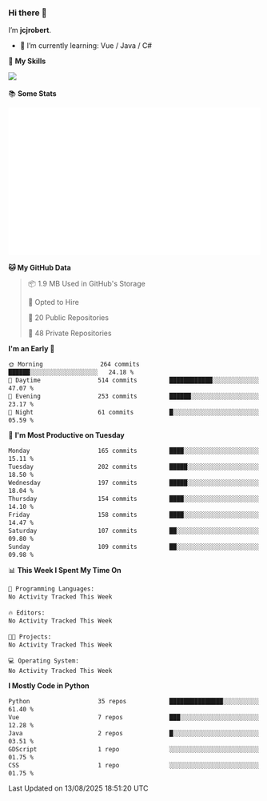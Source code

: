 ### Hi there 👋

I’m **jcjrobert**.

- 🌱 I’m currently learning: Vue / Java / C#

🌟 **My Skills**

![](https://img.shields.io/badge/-Python-3e74a2?style=flat-square&logo=Python&logoColor=fff)

📚 **Some Stats**

![](https://github.com/jcjrobert/github-stats/blob/master/generated/overview.svg)

<!--START_SECTION:waka-->
**🐱 My GitHub Data** 

> 📦 1.9 MB Used in GitHub's Storage 
 > 
> 💼 Opted to Hire
 > 
> 📜 20 Public Repositories 
 > 
> 🔑 48 Private Repositories 
 > 
**I'm an Early 🐤** 

```text
🌞 Morning                264 commits         ██████░░░░░░░░░░░░░░░░░░░   24.18 % 
🌆 Daytime                514 commits         ████████████░░░░░░░░░░░░░   47.07 % 
🌃 Evening                253 commits         ██████░░░░░░░░░░░░░░░░░░░   23.17 % 
🌙 Night                  61 commits          █░░░░░░░░░░░░░░░░░░░░░░░░   05.59 % 
```
📅 **I'm Most Productive on Tuesday** 

```text
Monday                   165 commits         ████░░░░░░░░░░░░░░░░░░░░░   15.11 % 
Tuesday                  202 commits         █████░░░░░░░░░░░░░░░░░░░░   18.50 % 
Wednesday                197 commits         █████░░░░░░░░░░░░░░░░░░░░   18.04 % 
Thursday                 154 commits         ████░░░░░░░░░░░░░░░░░░░░░   14.10 % 
Friday                   158 commits         ████░░░░░░░░░░░░░░░░░░░░░   14.47 % 
Saturday                 107 commits         ██░░░░░░░░░░░░░░░░░░░░░░░   09.80 % 
Sunday                   109 commits         ██░░░░░░░░░░░░░░░░░░░░░░░   09.98 % 
```


📊 **This Week I Spent My Time On** 

```text
💬 Programming Languages: 
No Activity Tracked This Week

🔥 Editors: 
No Activity Tracked This Week

🐱‍💻 Projects: 
No Activity Tracked This Week

💻 Operating System: 
No Activity Tracked This Week
```

**I Mostly Code in Python** 

```text
Python                   35 repos            ███████████████░░░░░░░░░░   61.40 % 
Vue                      7 repos             ███░░░░░░░░░░░░░░░░░░░░░░   12.28 % 
Java                     2 repos             █░░░░░░░░░░░░░░░░░░░░░░░░   03.51 % 
GDScript                 1 repo              ░░░░░░░░░░░░░░░░░░░░░░░░░   01.75 % 
CSS                      1 repo              ░░░░░░░░░░░░░░░░░░░░░░░░░   01.75 % 
```




 Last Updated on 13/08/2025 18:51:20 UTC
<!--END_SECTION:waka-->
